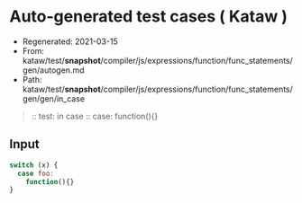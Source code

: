# Auto-generated test cases ( Kataw )
- Regenerated: 2021-03-15
- From: kataw/test/__snapshot__/compiler/js/expressions/function/func_statements/gen/autogen.md
- Path: kataw/test/__snapshot__/compiler/js/expressions/function/func_statements/gen/gen/in_case
> :: test: in case
> :: case: function(){}
## Input

`````js
switch (x) {
  case foo:
    function(){}
}
`````
